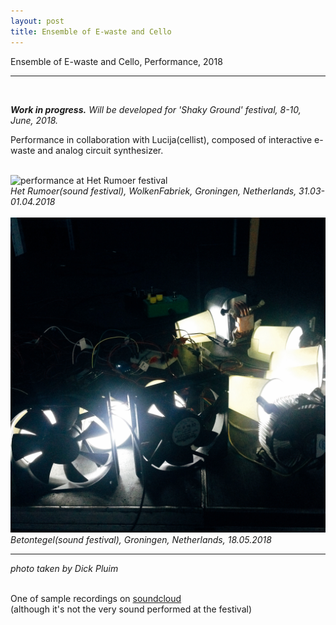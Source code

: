 ```yaml
---
layout: post
title: Ensemble of E-waste and Cello
---
```


Ensemble of E-waste and Cello, Performance, 2018

***

<br/>

<i><b>Work in progress.</b> Will be developed for 'Shaky Ground' festival, 8-10, June, 2018.</i>

Performance in collaboration with Lucija(cellist), composed of interactive e-waste and analog circuit synthesizer.

<br/>
<div>
<img class="col three" src="/img/work_footage/ensemble_robot_cello_01.jpg" alt="performance at Het Rumoer festival" title="performance at Het Rumoer festival"/>
</div>
<div class="col three caption">
  <i>Het Rumoer(sound festival), WolkenFabriek, Groningen, Netherlands, 31.03-01.04.2018</i>
</div>
<br/>
<div>
<img class="col three" src="/img/work_footage/betontegel.jpg" alt="performance at Betontegel" title="performance at Betontegel"/>
</div>
<div class="col three caption">
  <i>Betontegel(sound festival), Groningen, Netherlands, 18.05.2018</i>
</div>


***

<i>photo taken by Dick Pluim</i>

<br/>
One of sample recordings on <a href="https://soundcloud.com/mina-vitamina/cirtuit-cello-and-modulation-text-composition-01" target="blank">soundcloud</a><br/>
(although it's not the very sound performed at the festival)

<br/><br/>


<br/><br/><br/>

